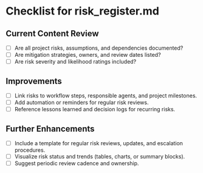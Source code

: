 # Checklist for risk_register.md

## Current Content Review

- [ ] Are all project risks, assumptions, and dependencies documented?
- [ ] Are mitigation strategies, owners, and review dates listed?
- [ ] Are risk severity and likelihood ratings included?

## Improvements

- [ ] Link risks to workflow steps, responsible agents, and project milestones.
- [ ] Add automation or reminders for regular risk reviews.
- [ ] Reference lessons learned and decision logs for recurring risks.

## Further Enhancements

- [ ] Include a template for regular risk reviews, updates, and escalation procedures.
- [ ] Visualize risk status and trends (tables, charts, or summary blocks).
- [ ] Suggest periodic review cadence and ownership.
